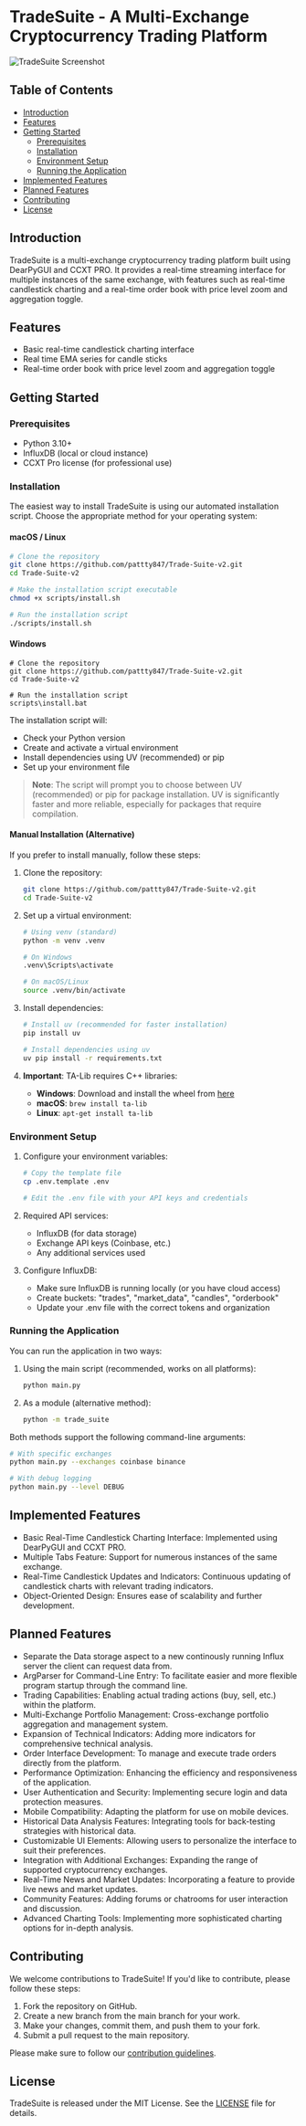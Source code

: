 # TradeSuite - A Multi-Exchange Cryptocurrency Trading Platform

![TradeSuite Screenshot](https://github.com/pattty847/Trade-Suite-v2/assets/23511285/2f5e732d-87ba-4132-b66e-7dd71e643393)

## Table of Contents
- [Introduction](#introduction)
- [Features](#features)
- [Getting Started](#getting-started)
  - [Prerequisites](#prerequisites)
  - [Installation](#installation)
  - [Environment Setup](#environment-setup)
  - [Running the Application](#running-the-application)
- [Implemented Features](#implemented-features)
- [Planned Features](#planned-features)
- [Contributing](#contributing)
- [License](#license)

## Introduction

TradeSuite is a multi-exchange cryptocurrency trading platform built using DearPyGUI and CCXT PRO. It provides a real-time streaming interface for multiple instances of the same exchange, with features such as real-time candlestick charting and a real-time order book with price level zoom and aggregation toggle. 

## Features

- Basic real-time candlestick charting interface
- Real time EMA series for candle sticks
- Real-time order book with price level zoom and aggregation toggle

## Getting Started

### Prerequisites

- Python 3.10+ 
- InfluxDB (local or cloud instance)
- CCXT Pro license (for professional use)

### Installation

The easiest way to install TradeSuite is using our automated installation script. Choose the appropriate method for your operating system:

#### macOS / Linux
```bash
# Clone the repository
git clone https://github.com/pattty847/Trade-Suite-v2.git
cd Trade-Suite-v2

# Make the installation script executable
chmod +x scripts/install.sh

# Run the installation script
./scripts/install.sh
```

#### Windows
```batch
# Clone the repository
git clone https://github.com/pattty847/Trade-Suite-v2.git
cd Trade-Suite-v2

# Run the installation script
scripts\install.bat
```

The installation script will:
- Check your Python version
- Create and activate a virtual environment
- Install dependencies using UV (recommended) or pip
- Set up your environment file

> **Note**: The script will prompt you to choose between UV (recommended) or pip for package installation. UV is significantly faster and more reliable, especially for packages that require compilation.

#### Manual Installation (Alternative)

If you prefer to install manually, follow these steps:

1. Clone the repository:
   ```bash
   git clone https://github.com/pattty847/Trade-Suite-v2.git
   cd Trade-Suite-v2
   ```

2. Set up a virtual environment:
   ```bash
   # Using venv (standard)
   python -m venv .venv
   
   # On Windows
   .venv\Scripts\activate
   
   # On macOS/Linux
   source .venv/bin/activate
   ```

3. Install dependencies:
   ```bash
   # Install uv (recommended for faster installation)
   pip install uv
   
   # Install dependencies using uv
   uv pip install -r requirements.txt
   ```

4. **Important**: TA-Lib requires C++ libraries:
   - **Windows**: Download and install the wheel from [here](https://www.lfd.uci.edu/~gohlke/pythonlibs/#ta-lib)
   - **macOS**: `brew install ta-lib`
   - **Linux**: `apt-get install ta-lib`

### Environment Setup

1. Configure your environment variables:

   ```bash
   # Copy the template file
   cp .env.template .env
   
   # Edit the .env file with your API keys and credentials
   ```

2. Required API services:
   - InfluxDB (for data storage)
   - Exchange API keys (Coinbase, etc.)
   - Any additional services used

3. Configure InfluxDB:
   - Make sure InfluxDB is running locally (or you have cloud access)
   - Create buckets: "trades", "market_data", "candles", "orderbook"
   - Update your .env file with the correct tokens and organization

### Running the Application

You can run the application in two ways:

1. Using the main script (recommended, works on all platforms):
   ```bash
   python main.py
   ```

2. As a module (alternative method):
   ```bash
   python -m trade_suite
   ```

Both methods support the following command-line arguments:
```bash
# With specific exchanges
python main.py --exchanges coinbase binance

# With debug logging
python main.py --level DEBUG
```

## Implemented Features

- Basic Real-Time Candlestick Charting Interface: Implemented using DearPyGUI and CCXT PRO.
- Multiple Tabs Feature: Support for numerous instances of the same exchange.
- Real-Time Candlestick Updates and Indicators: Continuous updating of candlestick charts with relevant trading indicators.
- Object-Oriented Design: Ensures ease of scalability and further development.

## Planned Features

- Separate the Data storage aspect to a new continously running Influx server the client can request data from.
- ArgParser for Command-Line Entry: To facilitate easier and more flexible program startup through the command line.
- Trading Capabilities: Enabling actual trading actions (buy, sell, etc.) within the platform.
- Multi-Exchange Portfolio Management: Cross-exchange portfolio aggregation and management system.
- Expansion of Technical Indicators: Adding more indicators for comprehensive technical analysis.
- Order Interface Development: To manage and execute trade orders directly from the platform.
- Performance Optimization: Enhancing the efficiency and responsiveness of the application.
- User Authentication and Security: Implementing secure login and data protection measures.
- Mobile Compatibility: Adapting the platform for use on mobile devices.
- Historical Data Analysis Features: Integrating tools for back-testing strategies with historical data.
- Customizable UI Elements: Allowing users to personalize the interface to suit their preferences.
- Integration with Additional Exchanges: Expanding the range of supported cryptocurrency exchanges.
- Real-Time News and Market Updates: Incorporating a feature to provide live news and market updates.
- Community Features: Adding forums or chatrooms for user interaction and discussion.
- Advanced Charting Tools: Implementing more sophisticated charting options for in-depth analysis.

## Contributing

We welcome contributions to TradeSuite! If you'd like to contribute, please follow these steps:

1. Fork the repository on GitHub.
2. Create a new branch from the main branch for your work.
3. Make your changes, commit them, and push them to your fork.
4. Submit a pull request to the main repository.

Please make sure to follow our [contribution guidelines](CONTRIBUTING.md).

## License

TradeSuite is released under the MIT License. See the [LICENSE](LICENSE) file for details.
